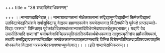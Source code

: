+++
title = "38 शब्दादिभेदाधिकरणम्"

+++
।।नानाशब्दादिभेदात्।। नानाशाखागतानां मोक्षैकफलानां सद्विद्याभूमविद्यादीनां किमेकविद्यात्वं उतविद्याभेदइतिसंशये सर्वासुविद्यासु वेद्यस्य ब्रह्मणएकत्वेन रूपभेदाभावात् विद्यैक्यमिति पूर्वपक्षे प्राप्तउच्यते-विद्याः परस्परं" विभिन्नाएव पूर्वकांडोदितशब्दांतराभ्यासादिविधेयभेदापादकहेतुसद्भावात्। यद्यपि वेद उपासीतेत्यादि शब्दानां" पर्यायत्वेनाविच्छिन्नस्मृतिसंततिरूपैकार्थबोधकत्वात् तादृशस्मृतीनांच ब्रह्मैकविषयत्वं, तथापि तत्तद्विद्याप्रकरणप्रतिपादित जगदेककारणत्वापहतपाप्मत्वादि विभिन्न विशेषणविशिष्टब्रह्मविषयप्रत्ययावृत्ति बोधकत्वेन विद्यानां परस्परभेदस्यावश्याभ्युपयेत्वात्।। ।।इति शब्दाभेदाधिकरणम्।।